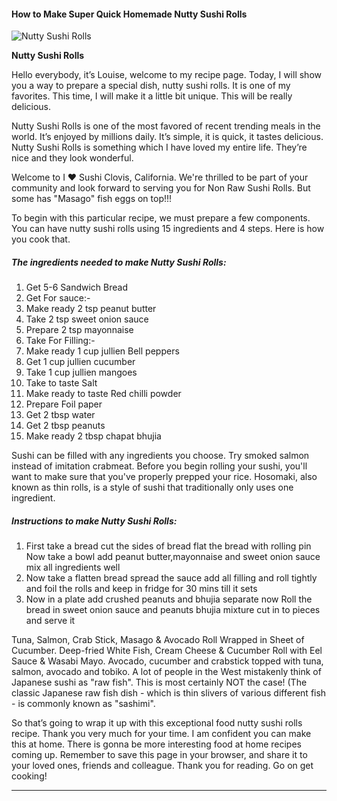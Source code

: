             

#### How to Make Super Quick Homemade Nutty Sushi Rolls

![Nutty Sushi Rolls](https://img-global.cpcdn.com/recipes/0c83b400ac11755c/751x532cq70/nutty-sushi-rolls-recipe-main-photo.jpg)

**Nutty Sushi Rolls**

Hello everybody, it’s Louise, welcome to my recipe page. Today, I will show you a way to prepare a special dish, nutty sushi rolls. It is one of my favorites. This time, I will make it a little bit unique. This will be really delicious.

Nutty Sushi Rolls is one of the most favored of recent trending meals in the world. It’s enjoyed by millions daily. It’s simple, it is quick, it tastes delicious. Nutty Sushi Rolls is something which I have loved my entire life. They’re nice and they look wonderful.

Welcome to I ♥ Sushi Clovis, California. We're thrilled to be part of your community and look forward to serving you for Non Raw Sushi Rolls. But some has "Masago" fish eggs on top!!!

To begin with this particular recipe, we must prepare a few components. You can have nutty sushi rolls using 15 ingredients and 4 steps. Here is how you cook that.

##### The ingredients needed to make Nutty Sushi Rolls:

1.  Get 5-6 Sandwich Bread
2.  Get For sauce:-
3.  Make ready 2 tsp peanut butter
4.  Take 2 tsp sweet onion sauce
5.  Prepare 2 tsp mayonnaise
6.  Take For Filling:-
7.  Make ready 1 cup jullien Bell peppers
8.  Get 1 cup jullien cucumber
9.  Take 1 cup jullien mangoes
10.  Take to taste Salt
11.  Make ready to taste Red chilli powder
12.  Prepare Foil paper
13.  Get 2 tbsp water
14.  Get 2 tbsp peanuts
15.  Make ready 2 tbsp chapat bhujia

Sushi can be filled with any ingredients you choose. Try smoked salmon instead of imitation crabmeat. Before you begin rolling your sushi, you'll want to make sure that you've properly prepped your rice. Hosomaki, also known as thin rolls, is a style of sushi that traditionally only uses one ingredient.

##### Instructions to make Nutty Sushi Rolls:

1.  First take a bread cut the sides of bread flat the bread with rolling pin Now take a bowl add peanut butter,mayonnaise and sweet onion sauce mix all ingredients well
2.  Now take a flatten bread spread the sauce add all filling and roll tightly and foil the rolls and keep in fridge for 30 mins till it sets
3.  Now in a plate add crushed peanuts and bhujia separate now Roll the bread in sweet onion sauce and peanuts bhujia mixture cut in to pieces and serve it

Tuna, Salmon, Crab Stick, Masago & Avocado Roll Wrapped in Sheet of Cucumber. Deep-fried White Fish, Cream Cheese & Cucumber Roll with Eel Sauce & Wasabi Mayo. Avocado, cucumber and crabstick topped with tuna, salmon, avocado and tobiko. A lot of people in the West mistakenly think of Japanese sushi as "raw fish". This is most certainly NOT the case! (The classic Japanese raw fish dish - which is thin slivers of various different fish - is commonly known as "sashimi".

So that’s going to wrap it up with this exceptional food nutty sushi rolls recipe. Thank you very much for your time. I am confident you can make this at home. There is gonna be more interesting food at home recipes coming up. Remember to save this page in your browser, and share it to your loved ones, friends and colleague. Thank you for reading. Go on get cooking!

* * *
